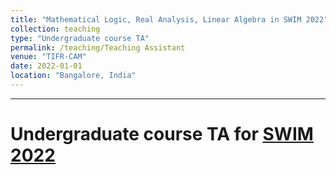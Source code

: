 ```yaml
---
title: "Mathematical Logic, Real Analysis, Linear Algebra in SWIM 2022"
collection: teaching
type: "Undergraduate course TA"
permalink: /teaching/Teaching Assistant
venue: "TIFR-CAM"
date: 2022-01-01
location: "Bangalore, India"
---
```



---

Undergraduate course TA for [SWIM 2022](https://www.math.tifrbng.res.in/swim)
======








